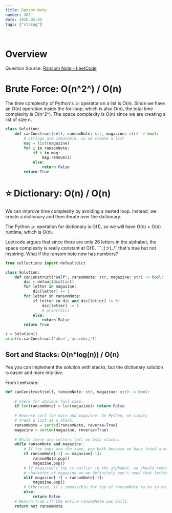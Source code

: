 ```yaml
---
title: Ransom Note
number: 383
date: 2020.05.05
tags: ["string"]
---
```


```toc

```

# Overview
Question Source: [Ransom Note - LeetCode](https://leetcode.com/problems/ransom-note/)

# Brute Force: O(n^2^) / O(n)
The time complexity of Python's `in` operator on a list is O(n). Since we have an O(n) operation inside the for-loop, which is also O(n), the total time complexity is O(n^2^).
The space complexity is O(n) since we are creating a list of size n.
```python
class Solution:
    def canConstruct(self, ransomNote: str, magazine: str) -> bool:
        # Strings are immutable, so we create a list
        mag = list(magazine)
        for i in ransomNote:
            if i in mag:
                mag.remove(i)
            else:
                return False
        return True
```

# ⭐️ Dictionary: O(n) / O(n)
We can improve time complexity by avoiding a nested loop. Instead, we create a dictionary and then iterate over the dictionary.

The Python `in` operation for dictionary is O(1), so we will have O(n) + O(n) runtime, which is O(n).

Leetcode argues that since there are only 26 letters in the alphabet, the space complexity is really constant at O(1). ¯¯\_(ツ)_/¯ that's true but not inspiring. What if the ransom note now has numbers?

```py
from collections import defaultdict

class Solution:
    def canConstruct(*self*, ransomNote: str, magazine: str) -> bool:
        dic = defaultdict(int)
        for letter in magazine:
            dic[letter] += 1
        for letter in ransomNote:
            if letter in dic and dic[letter] != 0:
                dic[letter] -= 1
                # print(dic)
            else:
                return False
        return True

s = Solution()
print(s.canConstruct('abce','acacebij'))
```

## Sort and Stacks: O(n*log(n)) / O(n)
Yes you can implement the solution with stacks, but the dictionary solution is easier and more intuitive.

From Leetcode:

```python
def canConstruct(self, ransomNote: str, magazine: str) -> bool:
    
    # Check for obvious fail case.
    if len(ransomNote) > len(magazine): return False
    
    # Reverse sort the note and magazine. In Python, we simply 
    # treat a list as a stack.
    ransomNote = sorted(ransomNote, reverse=True) 
    magazine = sorted(magazine, reverse=True)
    
    # While there are letters left on both stacks:
    while ransomNote and magazine:
        # If the tops are the same, pop both because we have found a match.
        if ransomNote[-1] == magazine[-1]:
            ransomNote.pop()
            magazine.pop()
        # If magazine's top is earlier in the alphabet, we should remove that 
        # character of magazine as we definitely won't need that letter.
        elif magazine[-1] < ransomNote[-1]:
            magazine.pop()
        # Otherwise, it's impossible for top of ransomNote to be in magazine.
        else:
            return False   
    # Return true iff the entire ransomNote was built.
    return not ransomNote
```